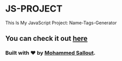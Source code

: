 # JS-PROJECT
This Is My JavaScript Project: Name-Tags-Generator

## You can check it out [here](https://mohammedsallout.github.io/JS-PROJECT/)

### Built with ❤️ by [Mohammed Sallout](https://github.com/MohammedSallout).